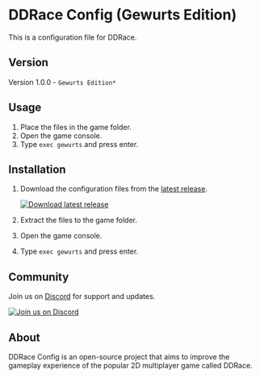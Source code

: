 <!-- Başlık -->
# DDRace Config (Gewurts Edition)

<!-- Açıklama -->
This is a configuration file for DDRace.

<!-- Alt başlık -->
## Version

Version 1.0.0 - ``Gewurts Edition*``

<!-- Kullanım talimatları -->
## Usage

1. Place the files in the game folder.
2. Open the game console.
3. Type `exec gewurts` and press enter.

<!-- Kurulum talimatları -->
## Installation

1. Download the configuration files from the [latest release](https://github.com/aliumutidiz/DDRaceConfig-Gewurts/archive/refs/heads/main.zip).

   [![Download latest release](https://img.shields.io/badge/Download%20Latest%20Release-brightgreen?style=for-the-badge&logo=github)](https://github.com/aliumutidiz/DDRaceConfig-Gewurts/archive/refs/heads/main.zip)

2. Extract the files to the game folder.
3. Open the game console.
4. Type `exec gewurts` and press enter.

## Community

Join us on [Discord](https://discord.gg/UHgBk5r66T) for support and updates.

[![Join us on Discord](https://img.shields.io/badge/-Join%20us%20on%20Discord-7289DA?style=for-the-badge&logo=discord&logoColor=white)](https://discord.gg/UHgBk5r66T)

<!-- Kısa tanım -->
## About

DDRace Config is an open-source project that aims to improve the gameplay experience of the popular 2D multiplayer game called DDRace.
